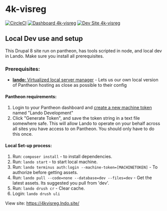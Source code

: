 # 4k-visreg

[![CircleCI](https://circleci.com/gh/fourkitchens/4k-visreg.svg?style=shield)](https://circleci.com/gh/fourkitchens/4k-visreg)
[![Dashboard 4k-visreg](https://img.shields.io/badge/dashboard-4k_visreg-yellow.svg)](https://dashboard.pantheon.io/sites/9f59a79f-0b1e-4958-93bc-d6fecf91f743#dev/code)
[![Dev Site 4k-visreg](https://img.shields.io/badge/site-4k_visreg-blue.svg)](http://dev-4k-visreg.pantheonsite.io/)


## Local Dev use and setup

This Drupal 8 site run on pantheon, has tools scripted in node, and local dev in Lando. Make sure you install all prerequisites.

### Prerequisites:
- [**lando:** Virtualized local server manager](https://docs.devwithlando.io/installation/installing.html) - Lets us our own local version of Pantheon hosting as close as possible to their config

#### Pantheon requirements:
 1. Login to your Pantheon dashboard and [create a new machine token](https://dashboard.pantheon.io/users#account/tokens/create) named "Lando Development"
 1. Click "Generate Token", and save the token string in a text file somewhere safe. This will allow Lando to operate on your behalf across all sites you have access to on Pantheon. You should only have to do this once.

#### Local Set-up process:
 1. Run: `composer install` - to install dependencies.
 1. Run: `lando start` - to start local machine.
 1. Run: `lando terminus auth:login --machine-token=[MACHINETOKEN]` - To authorize before getting assets.
 1. Run: `lando pull --code=none --database=dev --files=dev` - Get the latest assets. Its suggested you pull from 'dev'.
 1. Run: `lando drush cr` - Clear cache.
 1. Login: `lando drush uli`

View site: https://4kvisreg.lndo.site/
